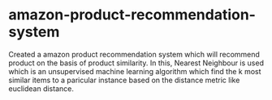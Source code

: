# amazon-product-recommendation-system
Created a amazon product recommendation system which will recommend product on the basis of product similarity. In this, Nearest Neighbour is used which is an unsupervised machine learning algorithm which find the k most similar items to a paricular instance based on the distance metric like euclidean distance.
